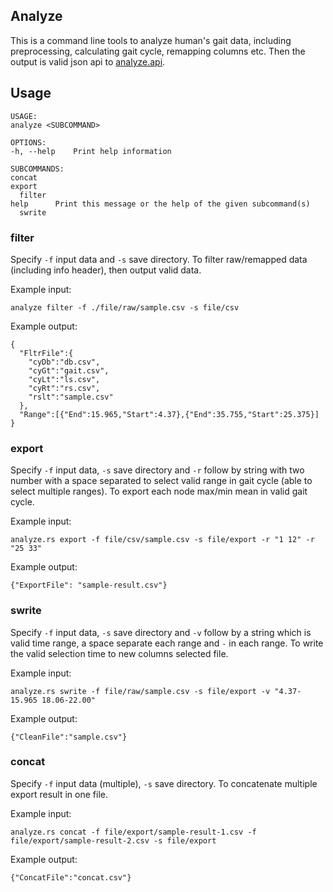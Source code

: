 ## Analyze

This is a command line tools to analyze human's gait data, including
preprocessing, calculating gait cycle, remapping columns etc. Then
the output is valid json api to
[analyze.api](https://github.com/wesleych3n/analyze.api/).

## Usage

```shell
USAGE:
analyze <SUBCOMMAND>

OPTIONS:
-h, --help    Print help information

SUBCOMMANDS:
concat
export
  filter
help      Print this message or the help of the given subcommand(s)
  swrite
  ```

### filter

Specify `-f` input data and `-s` save directory. To filter raw/remapped data
(including info header), then output valid data.

Example input:
```shell
analyze filter -f ./file/raw/sample.csv -s file/csv
```

Example output:
```shell
{
  "FltrFile":{
    "cyDb":"db.csv",
    "cyGt":"gait.csv",
    "cyLt":"ls.csv",
    "cyRt":"rs.csv",
    "rslt":"sample.csv"
  },
  "Range":[{"End":15.965,"Start":4.37},{"End":35.755,"Start":25.375}]
}
```

### export

Specify `-f` input data, `-s` save directory and `-r` follow by string with two
number with a space separated to select valid range in gait cycle (able to
select multiple ranges). To export each node max/min mean in valid gait cycle.

Example input:
```shell
analyze.rs export -f file/csv/sample.csv -s file/export -r "1 12" -r "25 33"
```

Example output:
```shell
{"ExportFile": "sample-result.csv"}
```

### swrite

Specify `-f` input data, `-s` save directory and `-v` follow by a string which
is valid time range, a space separate each range and `-` in each range.
To write the valid selection time to new columns selected file.

Example input:
```shell
analyze.rs swrite -f file/raw/sample.csv -s file/export -v "4.37-15.965 18.06-22.00"
```

Example output:
```shell
{"CleanFile":"sample.csv"}
```

### concat

Specify `-f` input data (multiple), `-s` save directory. To concatenate
multiple export result in one file.

Example input:
```shell
analyze.rs concat -f file/export/sample-result-1.csv -f file/export/sample-result-2.csv -s file/export
```

Example output:
```shell
{"ConcatFile":"concat.csv"}
```

